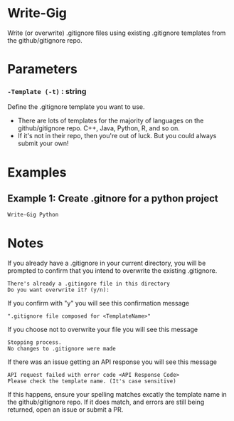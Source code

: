 # Write-Gig
Write (or overwrite) .gitignore files using existing .gitignore templates from the github/gitignore repo. 

# Parameters
### `-Template (-t)` : string
Define the .gitignore template you want to use.
- There are lots of templates for the majority of languages on the github/gitignore repo. C++, Java, Python, R, and so on. 
- If it's not in their repo, then you're out of luck. But you could always submit your own! 

# Examples
## Example 1: Create .gitnore for a python project
```PowerShell
Write-Gig Python
```

# Notes
If you already have a .gitignore in your current directory, you will be prompted to confirm that you intend to overwrite the existing .gitignore. 
```
There's already a .gitingore file in this directory 
Do you want overwrite it? (y/n): 
```
If you confirm with "y" you will see this confirmation message
```
".gitignore file composed for <TemplateName>"
```
If you choose not to overwrite your file you will see this message
```
Stopping process. 
No changes to .gitignore were made
```
If there was an issue getting an API response you will see this message
```
API request failed with error code <API Response Code>
Please check the template name. (It's case sensitive)
```
If this happens, ensure your spelling matches excatly the template name in the github/gitignore repo. If it does match, and errors are still being returned, open an issue or submit a PR.